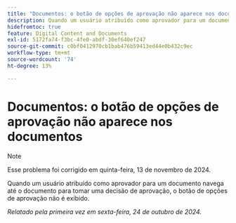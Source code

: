 ```yaml
---
title: "Documentos: o botão de opções de aprovação não aparece nos documentos"
description: Quando um usuário atribuído como aprovador para um documento navega até o documento para tomar uma decisão de aprovação, o botão de opções de aprovação não é exibido.
hidefromtoc: true
feature: Digital Content and Documents
exl-id: 5172fa74-f3bc-4fe0-abdf-30ef640ef247
source-git-commit: c0bf0412970cb1bab476b59413ed44e0b432c9ec
workflow-type: tm+mt
source-wordcount: '74'
ht-degree: 13%

---
```


# Documentos: o botão de opções de aprovação não aparece nos documentos

>[!NOTE]
>
>Esse problema foi corrigido em quinta-feira, 13 de novembro de 2024.

Quando um usuário atribuído como aprovador para um documento navega até o documento para tomar uma decisão de aprovação, o botão de opções de aprovação não é exibido.

_Relatado pela primeira vez em sexta-feira, 24 de outubro de 2024._
